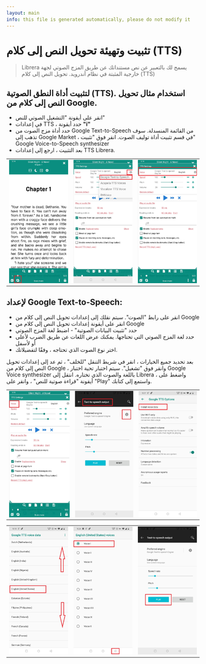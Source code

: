 ```yaml
---
layout: main
info: this file is generated automatically, please do not modify it
---
```


# تثبيت وتهيئة تحويل النص إلى كلام (TTS)

> Librera يسمح لك بالتعبير عن نص مستنداتك عن طريق المزج الصوتي لجهة خارجية المثبتة في نظام أندرويد. تحويل النص إلى كلام (TTS)

## لتثبيت أداة النطق الصوتية (TTS). استخدام مثال تحويل النص إلى كلام من Google.

* انقر على أيقونة &quot;التشغيل الصوتي للنص&quot;
* في إعدادات TTS ، حدد أيقونة **&quot;i&quot;**
* حدد أداة مزج الصوت من Google Text-to-Speech من القائمة المنسدلة. سوف تذهب إلى Google Market ، في قسم تثبيت أداة توليف الصوت. انقر فوق &quot;تثبيت&quot; Google Voice-to-Speech synthesizer
* بعد التثبيت ، ارجع إلى إعدادات TTS Librera.

||||
|-|-|-|
|![](1.jpg)|![](3.jpg)|![](2.jpg)|

## لإعداد Google Text-to-Speech:

* انقر على رابط &quot;الصوت&quot;. سيتم نقلك إلى إعدادات تحويل النص إلى كلام من Google
* انقر على أيقونة إعدادات تحويل النص إلى كلام من Google
* حدد &quot;تثبيت البيانات الصوتية&quot; - اضبط لغة المزج الصوتي
* حدد لغة المزج الصوتي التي تحتاجها. يمكنك عرض اللغات عن طريق الضرب لأعلى أو لأسفل
* اختر نوع الصوت الذي تحتاجه ، وفقًا لتفضيلاتك.

بعد تحديد جميع الخيارات ، انقر في شريط التنقل &quot;للخلف&quot; ، ثم عد إلى إعدادات تحويل النص إلى كلام من Google ، وانقر فوق &quot;تشغيل&quot;. سيتم اختبار تحية اختبار Google Voice synthesizer باللغة والصوت الذي تختاره. انتقل إلى Librera ، واضغط على أيقونة &quot;قراءة صوتية للنص&quot; ، وانقر على &quot;Play&quot; واستمع إلى كتابك.

||||
|-|-|-|
|![](4.jpg)|![](5.jpg)|![](6.jpg)|

||||
|-|-|-|
|![](7.jpg)|![](8.jpg)|![](9.jpg)|
